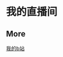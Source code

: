 # 我的直播间

<script setup>
  import About from "./About/about.vue"
</script>
<About></About>

## More
[我的b站](https://wcdha.com)
